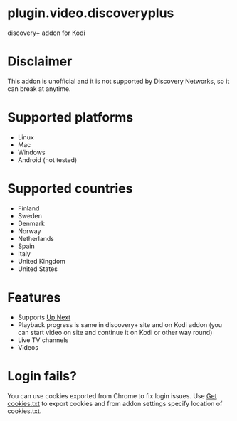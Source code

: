 # plugin.video.discoveryplus
discovery+ addon for Kodi

# Disclaimer
This addon is unofficial and it is not supported by Discovery Networks, so it can break at anytime.

# Supported platforms
- Linux
- Mac
- Windows
- Android (not tested)

# Supported countries
- Finland
- Sweden
- Denmark
- Norway
- Netherlands
- Spain
- Italy
- United Kingdom
- United States

# Features
- Supports <a href="https://forum.kodi.tv/showthread.php?tid=336747">Up Next</a>
- Playback progress is same in discovery+ site and on Kodi addon (you can start video on site and continue it on Kodi or other way round)
- Live TV channels
- Videos

# Login fails?
You can use cookies exported from Chrome to fix login issues. Use <a href="https://chrome.google.com/webstore/detail/get-cookiestxt/bgaddhkoddajcdgocldbbfleckgcbcid">Get cookies.txt</a>
 to export cookies and from addon settings specify location of cookies.txt.